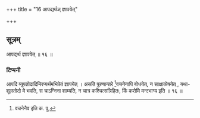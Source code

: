 +++
title = "16 आपद्यर्थञ् ज्ञापयेत्"

+++

## सूत्रम्
आपद्यर्थ ज्ञापयेत् ॥ १६ ॥  
### टिप्पनी
आपदि व्युपतोदादिमिरप्यर्थमभिप्रेतं ज्ञापयेत् । असति पुरुषान्तरे [^५]वचनेनापि बोधयेत्, न साक्षात्प्रेषयेत् , यथा-शूलतोदो मे भवति, स चाऽग्निना शाम्यति, न चात्र कश्चित्सन्निहितः, किं करोमि मन्दभाग्य इति ॥ १६ ॥

[^५]: वचनेनैव इति क. पु.  
